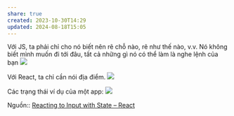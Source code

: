 ```yaml
---
share: true
created: 2023-10-30T14:29
updated: 2024-08-18T15:05
---
```

Với JS, ta phải chỉ cho nó biết nên rẽ chỗ nào, rẽ như thế nào, v.v. Nó không biết mình muốn đi tới đâu, tất cả những gì nó có thể làm là nghe lệnh của bạn
![](https://react.dev/images/docs/illustrations/i_imperative-ui-programming.png) 

Với React, ta chỉ cần nói địa điểm.
![](https://react.dev/images/docs/illustrations/i_declarative-ui-programming.png) 

Các trạng thái ví dụ của một app:
![](https://react.dev/_next/image?url=%2Fimages%2Fdocs%2Fdiagrams%2Fresponding_to_input_flow.png&w=1920&q=75) 

Nguồn:: [Reacting to Input with State – React](https://react.dev/learn/reacting-to-input-with-state)